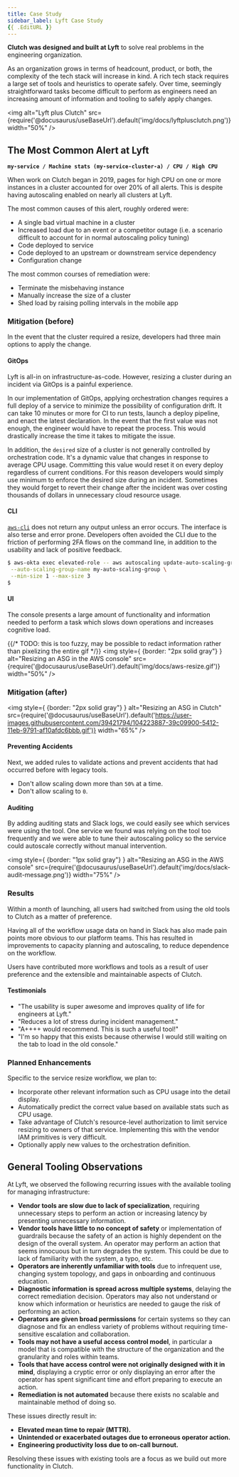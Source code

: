 ```yaml
---
title: Case Study
sidebar_label: Lyft Case Study
{{ .EditURL }}
---
```


**Clutch was designed and built at Lyft** to solve real problems in the engineering organization.

As an organization grows in terms of headcount, product, or both, the complexity of the tech stack will increase in kind. A rich tech stack requires a large set of tools and heuristics to operate safely. Over time, seemingly straightforward tasks become difficult to perform as engineers need an increasing amount of information and tooling to safely apply changes.

<img alt="Lyft plus Clutch" src={require('@docusaurus/useBaseUrl').default('img/docs/lyftplusclutch.png')} width="50%" />

## The Most Common Alert at Lyft

**`my-service / Machine stats (my-service-cluster-a) / CPU / High CPU`**

When work on Clutch began in 2019, pages for high CPU on one or more instances in a cluster accounted for over 20% of all alerts. This is despite having autoscaling enabled on nearly all clusters at Lyft.

The most common causes of this alert, roughly ordered were:
- A single bad virtual machine in a cluster
- Increased load due to an event or a competitor outage (i.e. a scenario difficult to account for in normal autoscaling policy tuning)
- Code deployed to service
- Code deployed to an upstream or downstream service dependency
- Configuration change

The most common courses of remediation were:
- Terminate the misbehaving instance
- Manually increase the size of a cluster
- Shed load by raising polling intervals in the mobile app

### Mitigation (before)

In the event that the cluster required a resize, developers had three main options to apply the change.

#### GitOps

Lyft is all-in on infrastructure-as-code. However, resizing a cluster during an incident via GitOps is a painful experience.

In our implementation of GitOps, applying orchestration changes requires a full deploy of a service to minimize the possibility of configuration drift. It can take 10 minutes or more for CI to run tests, launch a deploy pipeline, and enact the latest declaration. In the event that the first value was not enough, the engineer would have to repeat the process. This would drastically increase the time it takes to mitigate the issue.

In addition, the `desired` size of a cluster is not generally controlled by orchestration code. It's a dynamic value that changes in response to average CPU usage. Committing this value would reset it on every deploy regardless of current conditions. For this reason developers would simply use minimum to enforce the desired size during an incident. Sometimes they would forget to revert their change after the incident was over costing thousands of dollars in unnecessary cloud resource usage.

#### CLI

[`aws-cli`](https://aws.amazon.com/cli/) does not return any output unless an error occurs. The interface is also terse and error prone.
Developers often avoided the CLI due to the friction of performing 2FA flows on the command line, in addition to the usability and lack of positive feedback.

```bash
$ aws-okta exec elevated-role -- aws autoscaling update-auto-scaling-group \
 --auto-scaling-group-name my-auto-scaling-group \
 --min-size 1 --max-size 3
$
```

#### UI
The console presents a large amount of functionality and information needed to perform a task which slows down operations and increases cognitive load.

{{/* TODO: this is too fuzzy, may be possible to redact information rather than pixelizing the entire gif */}}
<img style={ {border: "2px solid gray"} } alt="Resizing an ASG in the AWS console" src={require('@docusaurus/useBaseUrl').default('img/docs/aws-resize.gif')} width="50%" />

### Mitigation (after)

<img style={ {border: "2px solid gray"} } alt="Resizing an ASG in Clutch" src={require('@docusaurus/useBaseUrl').default('https://user-images.githubusercontent.com/39421794/104223887-39c09900-5412-11eb-9791-af10afdc6bbb.gif')} width="65%" />

#### Preventing Accidents
Next, we added rules to validate actions and prevent accidents that had occurred before with legacy tools.
- Don't allow scaling down more than `50%` at a time.
- Don't allow scaling to `0`.

#### Auditing
By adding auditing stats and Slack logs, we could easily see which services were using the tool. One service we found was relying on the tool too frequently and we were able to tune their autoscaling policy so the service could autoscale correctly without manual intervention.

<img style={ {border: "1px solid gray"} } alt="Resizing an ASG in the AWS console" src={require('@docusaurus/useBaseUrl').default('img/docs/slack-audit-message.png')} width="75%" />

### Results
Within a month of launching, all users had switched from using the old tools to Clutch as a matter of preference.

Having all of the workflow usage data on hand in Slack has also made pain points more obvious to our platform teams. This has resulted in improvements to capacity planning and autoscaling, to reduce dependence on the workflow.

Users have contributed more workflows and tools as a result of user preference and the extensible and maintainable aspects of Clutch.

#### Testimonials
- "The usability is super awesome and improves quality of life for engineers at Lyft."
- "Reduces a lot of stress during incident management."
- "A++++ would recommend. This is such a useful tool!"
- "I'm so happy that this exists because otherwise I would still waiting on the tab to load in the old console."

### Planned Enhancements
Specific to the service resize workflow, we plan to:
- Incorporate other relevant information such as CPU usage into the detail display.
- Automatically predict the correct value based on available stats such as CPU usage.
- Take advantage of Clutch's resource-level authorization to limit service resizing to owners of that service. Implementing this with the vendor IAM primitives is very difficult.
- Optionally apply new values to the orchestration definition.

## General Tooling Observations

At Lyft, we observed the following recurring issues with the available tooling for managing infrastructure:
- **Vendor tools are slow due to lack of specialization**, requiring unnecessary steps to perform an action or increasing latency by presenting unnecessary information.
- **Vendor tools have little to no concept of safety** or implementation of guardrails because the safety of an action is highly dependent on the design of the overall system. An operator may perform an action that seems innocuous but in turn degrades the system. This could be due to lack of familiarity with the system, a typo, etc.
- **Operators are inherently unfamiliar with tools** due to infrequent use, changing system topology, and gaps in onboarding and continuous education.
- **Diagnostic information is spread across multiple systems**, delaying the correct remediation decision. Operators may also not understand or know which information or heuristics are needed to gauge the risk of performing an action.
- **Operators are given broad permissions** for certain systems so they can diagnose and fix an endless variety of problems without requiring time-sensitive escalation and collaboration.
- **Tools may not have a useful access control model**, in particular a model that is compatible with the structure of the organization and the granularity and roles within teams.
- **Tools that have access control were not originally designed with it in mind**, displaying a cryptic error or only displaying an error after the operator has spent significant time and effort preparing to execute an action.
- **Remediation is not automated** because there exists no scalable and maintainable method of doing so.

These issues directly result in:
- **Elevated mean time to repair (MTTR).**
- **Unintended or exacerbated outages due to erroneous operator action.**
- **Engineering productivity loss due to on-call burnout.**

Resolving these issues with existing tools are a focus as we build out more functionality in Clutch.
